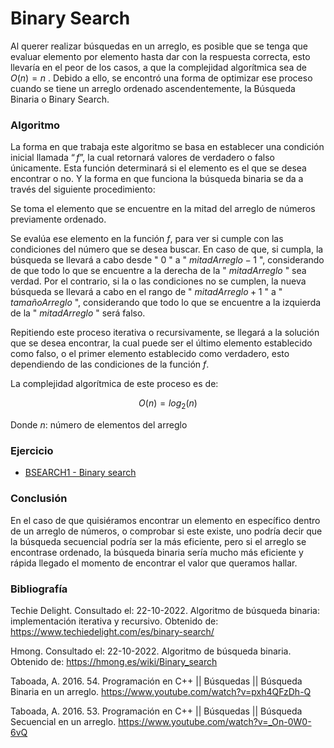 # Binary Search

Al querer realizar búsquedas en un arreglo, es posible que se tenga que evaluar elemento por elemento hasta dar con la respuesta correcta, esto llevaría en el peor de los casos, a que la complejidad algorítmica sea de $O(n) = n$ . Debido a ello, se encontró una forma de optimizar ese proceso cuando se tiene un arreglo ordenado ascendentemente, la Búsqueda Binaria o Binary Search.

### Algoritmo

La forma en que trabaja este algoritmo se basa en establecer una condición inicial llamada $“f”$, la cual retornará valores de verdadero o falso únicamente. Esta función determinará si el elemento es el que se desea encontrar o no. Y la forma en que funciona la búsqueda binaria se da a través del siguiente procedimiento:

Se toma el elemento que se encuentre en la mitad del arreglo de números previamente ordenado.

Se evalúa ese elemento en la función $f$, para ver si cumple con las condiciones del número que se desea buscar. En caso de que, si cumpla, la búsqueda se llevará a cabo desde " $0$ " a " $mitadArreglo-1$ ", considerando de que todo lo que se encuentre a la derecha de la " $mitadArreglo$ " sea verdad. Por el contrario, si la o las condiciones no se cumplen, la nueva búsqueda se llevará a cabo en el rango de " $mitadArreglo+1$ " a " $tamañoArreglo$ ", considerando que todo lo que se encuentre a la izquierda de la " $mitadArreglo$ " será falso.

Repitiendo este proceso iterativa o recursivamente, se llegará a la solución que se desea encontrar, la cual puede ser el último elemento establecido como falso, o el primer elemento establecido como verdadero, esto dependiendo de las condiciones de la función $f$. 

La complejidad algorítmica de este proceso es de:

$$ O(n) = log_2(n)$$

Donde $n$: número de elementos del arreglo

### Ejercicio

* [BSEARCH1 - Binary search](https://www.spoj.com/problems/BSEARCH1/en/)

### Conclusión

En el caso de que quisiéramos encontrar un elemento en específico dentro de un arreglo de números, o comprobar si este existe, uno podría decir que la búsqueda secuencial podría ser la más eficiente, pero si el arreglo se encontrase ordenado, la búsqueda binaria sería mucho más eficiente y rápida llegado el momento de encontrar el valor que queramos hallar.

### Bibliografía

Techie Delight. Consultado el: 22-10-2022. Algoritmo de búsqueda binaria: implementación iterativa y recursivo. Obtenido de: https://www.techiedelight.com/es/binary-search/

Hmong. Consultado el: 22-10-2022. Algoritmo de búsqueda binaria. Obtenido de: https://hmong.es/wiki/Binary_search

Taboada, A. 2016. 54. Programación en C++ || Búsquedas || Búsqueda Binaria en un arreglo. https://www.youtube.com/watch?v=pxh4QFzDh-Q

Taboada, A. 2016. 53. Programación en C++ || Búsquedas || Búsqueda Secuencial en un arreglo. https://www.youtube.com/watch?v=_On-0W0-6vQ
